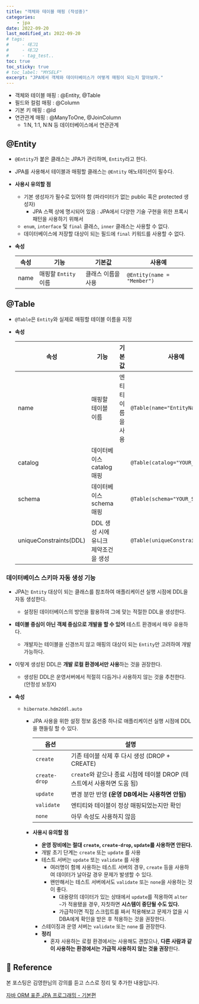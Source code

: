 ```yaml
---
title: "객체와 테이블 매핑 (작성중)"
categories: 
    - jpa
date: 2022-09-20
last_modified_at: 2022-09-20
# tags:
#     - 태그1
#     - 태그2
#     - tag_test..
toc: true
toc_sticky: true
# toc_label: "MYSELF"
excerpt: "JPA에서 객체와 데이터베이스가 어떻게 매핑이 되는지 알아보자."
---
```


- 객체와 테이블 매핑 : @Entity, @Table
- 필드와 컬럼 매핑 : @Column
- 기본 키 매핑 : @Id
- 연관관계 매핑 : @ManyToOne, @JoinColumn
  - 1:N, 1:1, N:N 등 데이터베이스에서 연관관계

## @Entity
- `@Entity`가 붙은 클래스는 JPA가 관리하며, `Entity`라고 한다.
- JPA를 사용해서 테이블과 매핑할 클래스는 `@Entity` 애노테이션이 필수다.
- **사용시 유의할 점**
  - 기본 생성자가 필수로 있어야 함 (파라미터가 없는 public 혹은 protected 생성자)
    - JPA 스펙 상에 명시되어 있음 : JPA에서 다양한 기술 구현을 위한 프록시 패턴을 사용하기 위해서
  - `enum`, `interface` 및 `final` 클래스, `inner` 클래스는 사용할 수 없다.
  - 데이터베이스에 저장할 대상이 되는 필드에 `final` 키워드를 사용할 수 없다.
- **속성**

  |속성|기능|기본값|사용예|
  |---|---|---|---|
  |name|매핑할 `Entity` 이름|클래스 이름을 사용|`@Entity(name = "Member")`|

## @Table
- `@Table`은 `Entity`와 실제로 매핑할 테이블 이름을 지정
- **속성**

  |속성|기능|기본값|사용예|
  |---|---|---|---|
  |name|매핑할 테이블 이름|엔티티 이름을 사용|`@Table(name="EntityName")`|
  |catalog|데이터베이스 catalog 매핑||`@Table(catalog="YOUR_CATALOG")`|
  |schema|데이터베이스 schema 매핑||`@Table(schema="YOUR_SCHEMA")`|
  |uniqueConstraints(DDL)|DDL 생성 시에 유니크 제약조건을 생성||`@Table(uniqueConstraints="")`|

### 데이터베이스 스키마 자동 생성 기능
- JPA는 `Entity` 대상이 되는 클래스를 참조하여 애플리케이션 실행 시점에 DDL을 자동 생성한다.
  - 설정된 데이터베이스의 방언을 활용하여 그에 맞는 적절한 DDL을 생성한다.

- **테이블 중심이 아닌 객체 중심으로 개발을 할 수 있어** 테스트 환경에서 매우 유용하다.
  - 개발자는 테이블을 신경쓰지 않고 매핑의 대상이 되는 `Entity`만 고려하여 개발 가능하다.

- 이렇게 생성된 DDL은 **개발 로컬 환경에서만 사용**하는 것을 권장한다.
  - 생성된 DDL은 운영서버에서 적절히 다듬거나 사용하지 않는 것을 추천한다. (안정성 보장X)

- **속성**
  - `hibernate.hdm2ddl.auto`
    - JPA 사용을 위한 설정 정보 옵션중 하나로 애플리케이션 실행 시점에 DDL을 핸들링 할 수 있다.

      |옵션|설명|
      |---|---|
      |`create`|기존 테이블 삭제 후 다시 생성 (DROP + CREATE)|
      |`create-drop`|`create`와 같으나 종료 시점에 테이블 DROP (테스트에서 사용하면 도움 됨)|
      |`update`|변경 분만 반영 **(운영 DB에서는 사용하면 안됨)**|
      |`validate`|엔티티와 테이블이 정상 매핑되었는지만 확인|
      |`none`|아무 속성도 사용하지 않음|

    - **사용시 유의할 점**
      - **운영 장비에는 절대 `create`, `create-drop`, `update`를 사용하면 안된다.**
      - 개발 초기 단계는 `create` 또는 `update` 를 사용
      - 테스트 서버는 `update` 또는 `validate` 를 사용
        - 여러명이 함께 사용하는 테스트 서버의 경우, `create` 등을 사용하여 데이터가 날아갈 경우 문제가 발생할 수 있다.
        - 왠만해서는 테스트 서버에서도 `validate` 또는 `none`을 사용하는 것이 좋다.
          - 대용량의 데이터가 있는 상태에서 `update`를 적용하여 `alter ~`가 적용됐을 경우, 자칫하면 **시스템이 중단될 수도 있다.**
          - 가급적이면 직접 스크립트를 짜서 적용해보고 문제가 없을 시 DBA에게 확인을 받은 후 적용하는 것을 권장한다.
      - 스테이징과 운영 서버는 `validate` 또는 `none` 를 권장한다.
      - **정리**
        - 혼자 사용하는 로컬 환경에서는 사용해도 괜찮으나, **다른 사람과 같이 사용하는 환경에서는 가급적 사용하지 않는 것을 권장**한다.
      


## 📣 Reference
본 포스팅은 김영한님의 강의를 듣고 스스로 정리 및 추가한 내용입니다.

[자바 ORM 표준 JPA 프로그래밍 - 기본편](https://www.inflearn.com/course/ORM-JPA-Basic/dashboard)<br/>
